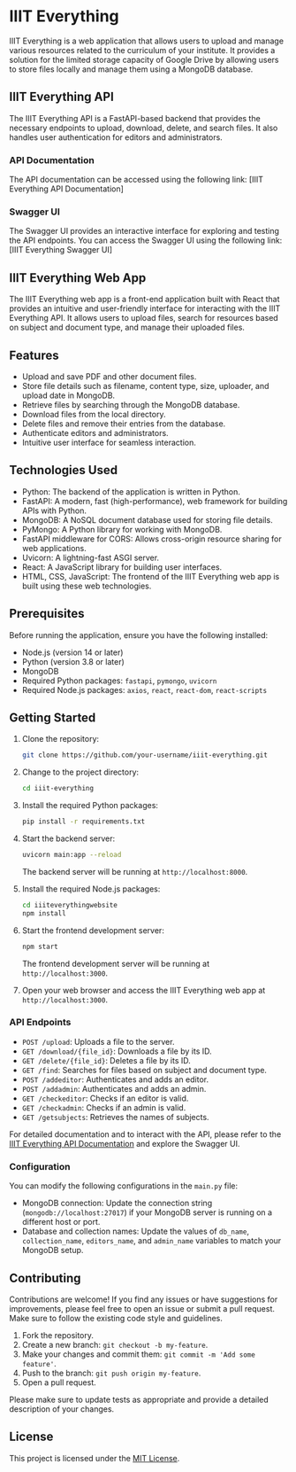 # IIIT Everything

IIIT Everything is a web application that allows users to upload and manage various resources related to the curriculum of your institute. It provides a solution for the limited storage capacity of Google Drive by allowing users to store files locally and manage them using a MongoDB database.

## IIIT Everything API

The IIIT Everything API is a FastAPI-based backend that provides the necessary endpoints to upload, download, delete, and search files. It also handles user authentication for editors and administrators.

### API Documentation

The API documentation can be accessed using the following link: [IIIT Everything API Documentation]

### Swagger UI

The Swagger UI provides an interactive interface for exploring and testing the API endpoints. You can access the Swagger UI using the following link: [IIIT Everything Swagger UI]

## IIIT Everything Web App

The IIIT Everything web app is a front-end application built with React that provides an intuitive and user-friendly interface for interacting with the IIIT Everything API. It allows users to upload files, search for resources based on subject and document type, and manage their uploaded files.

## Features

- Upload and save PDF and other document files.
- Store file details such as filename, content type, size, uploader, and upload date in MongoDB.
- Retrieve files by searching through the MongoDB database.
- Download files from the local directory.
- Delete files and remove their entries from the database.
- Authenticate editors and administrators.
- Intuitive user interface for seamless interaction.

## Technologies Used

- Python: The backend of the application is written in Python.
- FastAPI: A modern, fast (high-performance), web framework for building APIs with Python.
- MongoDB: A NoSQL document database used for storing file details.
- PyMongo: A Python library for working with MongoDB.
- FastAPI middleware for CORS: Allows cross-origin resource sharing for web applications.
- Uvicorn: A lightning-fast ASGI server.
- React: A JavaScript library for building user interfaces.
- HTML, CSS, JavaScript: The frontend of the IIIT Everything web app is built using these web technologies.

## Prerequisites

Before running the application, ensure you have the following installed:

- Node.js (version 14 or later)
- Python (version 3.8 or later)
- MongoDB
- Required Python packages: `fastapi`, `pymongo`, `uvicorn`
- Required Node.js packages: `axios`, `react`, `react-dom`, `react-scripts`

## Getting Started

1. Clone the repository:

   ```bash
   git clone https://github.com/your-username/iiit-everything.git
   ```

2. Change to the project directory:

   ```bash
   cd iiit-everything
   ```

3. Install the required Python packages:

   ```bash
   pip install -r requirements.txt
   ```
4. Start the backend server:

   ```bash
   uvicorn main:app --reload
   ```

   The backend server will be running at `http://localhost:8000`.
5. Install the required Node.js packages:

   ```bash
   cd iiiteverythingwebsite
   npm install
   ```

6. Start the frontend development server:

   ```bash
   npm start
   ```

   The frontend development server will be running at `http://localhost:3000`.

7. Open your web browser and access the IIIT Everything web app at `http://localhost:3000`.

### API Endpoints

- `POST /upload`: Uploads a file to the server.
- `GET /download/{file_id}`: Downloads a file by its ID.
- `GET /delete/{file_id}`: Deletes a file by its ID.
- `GET /find`: Searches for files based on subject and document type.
- `POST /addeditor`: Authenticates and adds an editor.
- `POST /addadmin`: Authenticates and adds an admin.
- `GET /checkeditor`: Checks if an editor is valid.
- `GET /checkadmin`: Checks if an admin is valid.
- `GET /getsubjects`: Retrieves the names of subjects.

For detailed documentation and to interact with the API, please refer to the [IIIT Everything API Documentation](https://dbiiit.swoyam.engineer/docs) and explore the Swagger UI.

### Configuration

You can modify the following configurations in the `main.py` file:

- MongoDB connection: Update the connection string (`mongodb://localhost:27017`) if your MongoDB server is running on a different host or port.
- Database and collection names: Update the values of `db_name`, `collection_name`, `editors_name`, and `admin_name` variables to match your MongoDB setup.

## Contributing

Contributions are welcome! If you find any issues or have suggestions for improvements, please feel free to open an issue or submit a pull request. Make sure to follow the existing code style and guidelines.

1. Fork the repository.
2. Create a new branch: `git checkout -b my-feature`.
3. Make your changes and commit them: `git commit -m 'Add some feature'`.
4. Push to the branch: `git push origin my-feature`.
5. Open a pull request.

Please make sure to update tests as appropriate and provide a detailed description of your changes.


## License

This project is licensed under the [MIT License](LICENSE).
